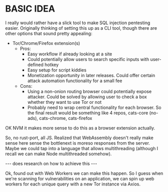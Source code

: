 # BASIC IDEA

I really would rather have a slick tool to make SQL injection pentesting easier. Originally thinking of setting this up as a CLI tool, though there are other options that sound pretty appealing:
- Tor/Chrome/Firefox extension(s)
    - Pros:
        - Easy workflow if already looking at a site
        - Could potentially allow users to search specific inputs with user-defined hotkey
        - Easy setup for script kiddies
        - Monetization opportunity in later releases. Could offer certain attack automation functionality for a small fee
    - Cons:
        - Using a non-onion routing browser could potentially expose attacker. Could be solved by allowing user to check a box whether they want to use Tor or not 
        - Probably need to wrap central functionality for each browser. So the final result would be something like 4 repos, cats-core (no-ads), cats-chrome, cats-firefox

OK NVM it makes more sense to do this as a browser extension actually. 

So, no rust-port, all JS. Realized that WebAssembly doesn't really make sense here sense the bottlenext is moreso responses from the server. Maybe we could tap into a language that allows multithreading (although I recall we can make Node multithreaded somehow). 

--- does research on how to achieve this ---

Ok, found out with Web Workers we can make this happen. So I guess when we're scanning for vulnerabilities on an application, we can spin up web workers for each unique query with a new Tor instance via Axios. 